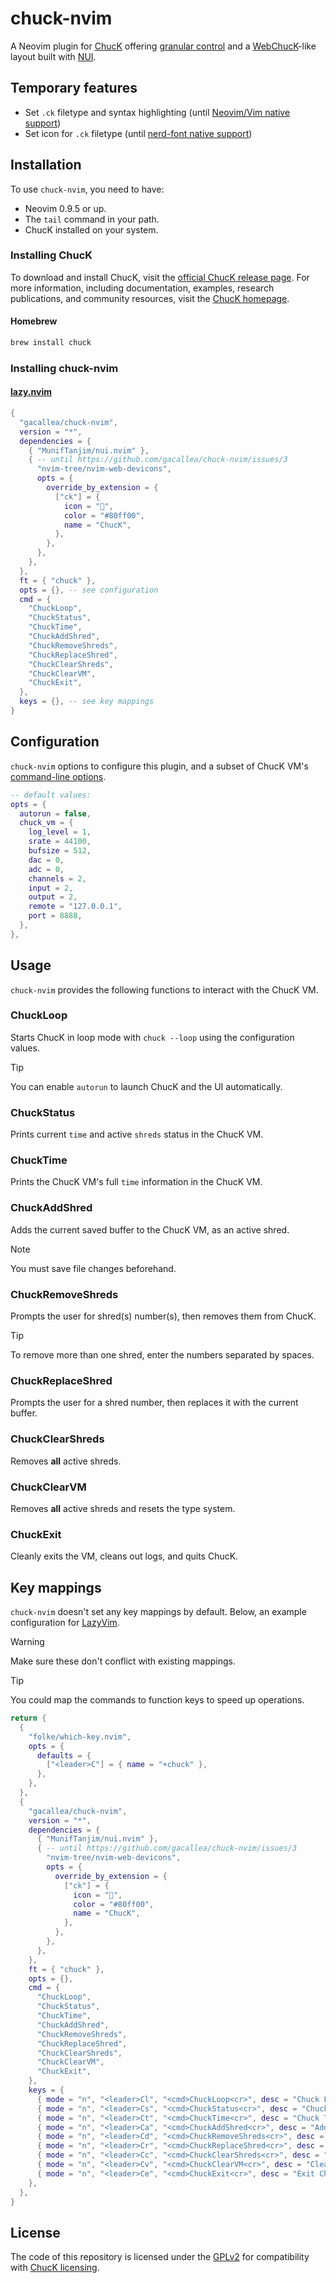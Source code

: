 # chuck-nvim

A Neovim plugin for [ChucK](http://chuck.stanford.edu/) offering [granular
control](#usage) and a [WebChucK](https://chuck.cs.princeton.edu/ide/)-like
layout built with [NUI](https://github.com/MunifTanjim/nui.nvim).

## Temporary features

- Set `.ck` filetype and syntax highlighting (until [Neovim/Vim native
support](https://github.com/gacallea/chuck-nvim/issues/7))
- Set icon for `.ck` filetype (until [nerd-font native
support](https://github.com/gacallea/chuck-nvim/issues/3))

## Installation

To use `chuck-nvim`, you need to have:

- Neovim 0.9.5 or up.
- The `tail` command in your path.
- ChucK installed on your system.

### Installing ChucK

To download and install ChucK, visit the [official ChucK release
page](https://chuck.stanford.edu/release/). For more information, including
documentation, examples, research publications, and community resources, visit
the [ChucK homepage](https://chuck.stanford.edu/).

#### Homebrew

```bash
brew install chuck
```

### Installing chuck-nvim

#### [lazy.nvim](https://github.com/folke/lazy.nvim)

```lua
{
  "gacallea/chuck-nvim",
  version = "*",
  dependencies = {
    { "MunifTanjim/nui.nvim" },
    { -- until https://github.com/gacallea/chuck-nvim/issues/3
      "nvim-tree/nvim-web-devicons",
      opts = {
        override_by_extension = {
          ["ck"] = {
            icon = "󰧚",
            color = "#80ff00",
            name = "ChucK",
          },
        },
      },
    },
  },
  ft = { "chuck" },
  opts = {}, -- see configuration
  cmd = {
    "ChuckLoop",
    "ChuckStatus",
    "ChuckTime",
    "ChuckAddShred",
    "ChuckRemoveShreds",
    "ChuckReplaceShred",
    "ChuckClearShreds",
    "ChuckClearVM",
    "ChuckExit",
  },
  keys = {}, -- see key mappings
}
```

## Configuration

`chuck-nvim` options to configure this plugin, and a subset of ChucK VM's
[command-line
options](https://ccrma.stanford.edu/software/chuck/doc/program/options.html).

```lua
-- default values:
opts = {
  autorun = false,
  chuck_vm = {
    log_level = 1,
    srate = 44100,
    bufsize = 512,
    dac = 0,
    adc = 0,
    channels = 2,
    input = 2,
    output = 2,
    remote = "127.0.0.1",
    port = 8888,
  },
},
```

## Usage

`chuck-nvim` provides the following functions to interact with the ChucK VM.

### ChuckLoop

Starts ChucK in loop mode with `chuck --loop` using the configuration values.

> [!TIP]
> You can enable `autorun` to launch ChucK and the UI automatically.

### ChuckStatus

Prints current `time` and active `shreds` status in the ChucK VM.

### ChuckTime

Prints the ChucK VM's full `time` information in the ChucK VM.

### ChuckAddShred

Adds the current saved buffer to the ChucK VM, as an active shred.

> [!NOTE]
> You must save file changes beforehand.

### ChuckRemoveShreds

Prompts the user for shred(s) number(s), then removes them from ChucK.

> [!TIP]
> To remove more than one shred, enter the numbers separated by spaces.

### ChuckReplaceShred

Prompts the user for a shred number, then replaces it with the current buffer.

### ChuckClearShreds

Removes **all** active shreds.

### ChuckClearVM

Removes **all** active shreds and resets the type system.

### ChuckExit

Cleanly exits the VM, cleans out logs, and quits ChucK.

## Key mappings

`chuck-nvim` doesn't set any key mappings by default. Below, an example
configuration for [LazyVim](https://www.lazyvim.org).

> [!WARNING]
> Make sure these don't conflict with existing mappings.

> [!TIP]
> You could map the commands to function keys to speed up operations.

```lua
return {
  {
    "folke/which-key.nvim",
    opts = {
      defaults = {
        ["<leader>C"] = { name = "+chuck" },
      },
    },
  },
  {
    "gacallea/chuck-nvim",
    version = "*",
    dependencies = {
      { "MunifTanjim/nui.nvim" },
      { -- until https://github.com/gacallea/chuck-nvim/issues/3
        "nvim-tree/nvim-web-devicons",
        opts = {
          override_by_extension = {
            ["ck"] = {
              icon = "󰧚",
              color = "#80ff00",
              name = "ChucK",
            },
          },
        },
      },
    },
    ft = { "chuck" },
    opts = {},
    cmd = {
      "ChuckLoop",
      "ChuckStatus",
      "ChuckTime",
      "ChuckAddShred",
      "ChuckRemoveShreds",
      "ChuckReplaceShred",
      "ChuckClearShreds",
      "ChuckClearVM",
      "ChuckExit",
    },
    keys = {
      { mode = "n", "<leader>Cl", "<cmd>ChuckLoop<cr>", desc = "Chuck Loop" },
      { mode = "n", "<leader>Cs", "<cmd>ChuckStatus<cr>", desc = "Chuck Status" },
      { mode = "n", "<leader>Ct", "<cmd>ChuckTime<cr>", desc = "Chuck Time" },
      { mode = "n", "<leader>Ca", "<cmd>ChuckAddShred<cr>", desc = "Add Shred" },
      { mode = "n", "<leader>Cd", "<cmd>ChuckRemoveShreds<cr>", desc = "Remove Shred(s)" },
      { mode = "n", "<leader>Cr", "<cmd>ChuckReplaceShred<cr>", desc = "Replace Shred" },
      { mode = "n", "<leader>Cc", "<cmd>ChuckClearShreds<cr>", desc = "Clear Shreds" },
      { mode = "n", "<leader>Cv", "<cmd>ChuckClearVM<cr>", desc = "Clear VM" },
      { mode = "n", "<leader>Ce", "<cmd>ChuckExit<cr>", desc = "Exit ChucK" },
    },
  },
}
```

## License

The code of this repository is licensed under the [GPLv2](./LICENSE) for
compatibility with [ChucK
licensing](https://github.com/ccrma/chuck/blob/main/LICENSE).
